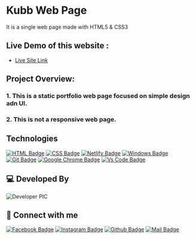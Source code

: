 # Kubb Web Page

It is a single web page made with HTML5 & CSS3

## Live Demo of this website :

- [Live Site Link](https://tafsiruzzaman.github.io/kubb/)

## Project Overview:

### 1. This is a static portfolio web page focused on simple design adn UI.
### 2. This is not a responsive web page. 

## Technologies

[![HTML Badge](https://img.shields.io/badge/HTML5-E34F26?style=for-the-badge&logo=html5&logoColor=white)](https://github.com/tafsiruzzaman)
[![CSS Badge](https://img.shields.io/badge/CSS3-1572B6?style=for-the-badge&logo=css3&logoColor=white)](https://github.com/tafsiruzzaman)
[![Netlify Badge](https://img.shields.io/badge/Netlify-00C7B7?style=for-the-badge&logo=netlify&logoColor=white)](https://github.com/tafsiruzzaman)
[![Windows Badge](https://img.shields.io/badge/Windows-0078D6?style=for-the-badge&logo=windows&logoColor=white)](https://github.com/tafsiruzzaman)
[![Git Badge](https://img.shields.io/badge/git-f34f29?style=for-the-badge&logo=git&logoColor=white)](https://github.com/tafsiruzzaman)
[![Google Chrome Badge](https://img.shields.io/badge/google_chrome-556532?style=for-the-badge&logo=googlechrome&logoColor=white)](https://github.com/tafsiruzzaman)
[![Vs Code Badge](https://img.shields.io/badge/Visual_Studio_Code-0078D6?style=for-the-badge&logo=visualstudiocode&logoColor=white)](https://code.visualstudio.com/)

## 💻 Developed By

![Developer PIC](https://avatars.githubusercontent.com/u/86625968?s=40&v=4)

## 🚀 Connect with me

[![Facebook Badge](https://img.shields.io/badge/Facebook-1877F2?style=for-the-badge&logo=facebook&logoColor=white)](https://www.facebook.com/tafsirjaman.mahi/)
[![Instagram Badge](https://img.shields.io/badge/Instagram-E4405F?style=for-the-badge&logo=instagram&logoColor=white)](https://www.instagram.com/tafsiruzzamann/)
[![Github Badge](https://img.shields.io/badge/GitHub-100000?style=for-the-badge&logo=github&logoColor=white)](https://github.com/tafsiruzzaman)
[![Mail Badge](https://img.shields.io/badge/Gmail-D14836?style=for-the-badge&logo=gmail&logoColor=white)](mailto:tafsirjaman100@gamail.com)